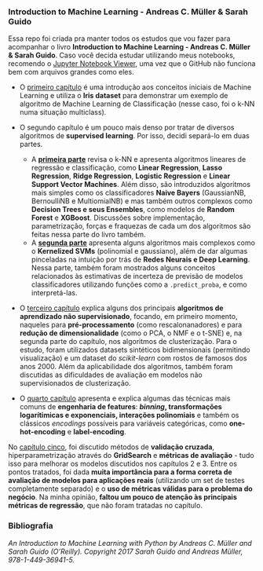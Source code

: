 ### Introduction to Machine Learning - Andreas C. Müller & Sarah Guido

Essa repo foi criada pra manter todos os estudos que vou fazer para acompanhar o livro **Introduction to Machine Learning - Andreas C. Müller & Sarah Guido**. Caso você decida estudar utilizando meus notebooks, recomendo o [Jupyter Notebook Viewer](https://nbviewer.jupyter.org/github/nicolasbuen/introduction_to_ml/tree/master/), uma vez que o GitHub não funciona bem com arquivos grandes como eles.

* O [primeiro capítulo](https://github.com/nicolasbuen/introduction_to_ml/blob/master/Introduction%20to%20Machine%20Learning%20-%20Cap.%201%20-%20kNN%20e%20Iris%20Dataset.ipynb) é uma introdução aos conceitos iniciais de Machine Learning e utiliza o **Iris dataset** para demonstrar um exemplo de algoritmo de Machine Learning de Classificação (nesse caso, foi o k-NN numa situação multiclass).

* O segundo capítulo é um pouco mais denso por tratar de diversos algoritmos de **supervised learning**. Por isso, decidi separá-lo em duas partes. 
  * A [**primeira parte**](https://github.com/nicolasbuen/introduction_to_ml/blob/master/Introduction%20to%20Machine%20Learning%20-%20Cap.%202%20-%20Supervised%20ML%20Algorithms%20part%201.ipynb) revisa o k-NN e apresenta algoritmos lineares de regressão e classificação, como **Linear Regression**, **Lasso Regression**, **Ridge Regression**, **Logistic Regression** e **Linear Support Vector Machines**. Além disso, são introduzidos algoritmos mais simples como os classificadores **Naive Bayers** (GaussianNB, BernoulliNB e MultiomialNB) e mas também outros complexos como **Decision Trees e seus Ensembles**, como modelos de **Random Forest** e **XGBoost**. Discussões sobre implementação, parametrização, forças e fraquezas de cada um dos algoritmos são feitas nessa parte do livro também.
  * A [**segunda parte**](https://github.com/nicolasbuen/introduction_to_ml/blob/master/Introduction%20to%20Machine%20Learning%20-%20Cap.%202%20-%20Supervised%20ML%20Algorithms%20part%202.ipynb) apresenta alguns algoritmos mais complexos como o **Kernelized SVMs** (polinomial e gaussiano), além de dar algumas pinceladas na intuição por trás de **Redes Neurais e Deep Learning**. Nessa parte, também foram mostrados alguns conceitos relacionados às estimativas de incerteza de previsão de modelos classificadores utilizando funções como a `.predict_proba`, e como interpretá-las.

* O [terceiro capítulo](https://github.com/nicolasbuen/introduction_to_ml/blob/master/Introduction%20to%20Machine%20Learning%20-%20Cap.%203%20-%20Unsupervised%20Learning%20and%20Preprocessing.ipynb) explica alguns dos principais **algoritmos de aprendizado não supervisionado**, focando, em primeiro momento, naqueles para **pré-processamento** (como rescalonanadores) e para **redução de dimensionalidade** (como o PCA, o NMF e o t-SNE) e, na segunda parte do capítulo, nos algoritmos de clusterização. Para o estudo, foram utilizados datasets sintéticos bidimensionais (permitindo visualização) e um dataset do *scikit-learn* com rostos de famosos dos anos 2000. Além da aplicabilidade dos algoritmos, também foram discutidas as dificuldades de avaliação em  modelos não supervisionados de clusterização.

* O [quarto capítulo](https://github.com/nicolasbuen/introduction_to_ml/blob/master/Introduction%20to%20Machine%20Learning%20-%20Cap.%204%20-%20Feature%20Engineering.ipynb) apresenta e explica algumas das técnicas mais comuns de **engenharia de features**: ***binning*, transformações logarítimicas e exponenciais, interações polinomiais** e também os clássicos *encodings* possíveis para variáveis categóricas, como **one-hot-encoding** e **label-encoding**. 

No [capítulo cinco](https://github.com/nicolasbuen/introduction_to_ml/blob/master/Introduction%20to%20Machine%20Learning%20-%20Cap.%205%20-%20Model%20Evaluation%20and%20Improvement.ipynb), foi discutido métodos de **validação cruzada**, hiperparametrização através do **GridSearch** e **métricas de avaliação** - tudo isso para melhorar os modelos discutidos nos capítulos 2 e 3. Entre os pontos tratados, foi dada **muita importância para a forma correta de avaliação de modelos para aplicações reais** (utilizando um set de testes completamente separado) e o **uso de métricas válidas para o problema do negócio**. Na minha opinião, **faltou um pouco de atenção às principais métricas de regressão**, que não foram tratadas no capítulo.


### Bibliografia

*An Introduction to Machine Learning with Python by Andreas C. Müller and Sarah Guido (O’Reilly). Copyright 2017 Sarah Guido and Andreas Müller, 978-1-449-36941-5.*
